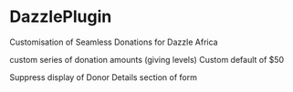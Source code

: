 # DazzlePlugin
Customisation of Seamless Donations for Dazzle Africa

custom series of donation amounts (giving levels)
Custom default of $50

Suppress display of Donor Details section of form
